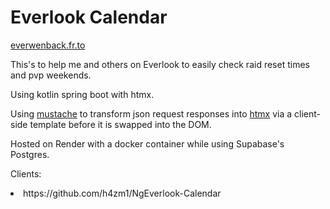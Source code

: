 # Everlook Calendar

[everwenback.fr.to](https://everwenback.fr.to/)

This's to help me and others on Everlook to easily check raid reset times and pvp weekends.

Using kotlin spring boot with htmx.

Using [mustache](https://mustache.github.io/) to transform json request responses into [htmx](https://github.com/bigskysoftware/htmx) via a client-side template before it is swapped into the DOM.

Hosted on Render with a docker container while using Supabase's Postgres.

Clients:<br>
<li>https://github.com/h4zm1/NgEverlook-Calendar
